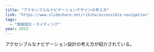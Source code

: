 ```yaml
---
title: "アクセシブルなナビゲーションデザインの考え方"
link: "https://www.slideshare.net/rikiha/accessible-navigation"
tags:
  - "情報設計・ライティング"
year: 2015
---
```


アクセシブルなナビゲーション設計の考え方が紹介されている。
